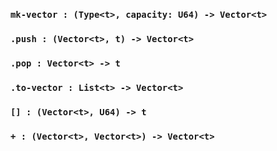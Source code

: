 
### `mk-vector : (Type<t>, capacity: U64) -> Vector<t>`

### `.push : (Vector<t>, t) -> Vector<t>`

### `.pop : Vector<t> -> t`

### `.to-vector : List<t> -> Vector<t>`

### `[] : (Vector<t>, U64) -> t`

### `+ : (Vector<t>, Vector<t>) -> Vector<t>`
